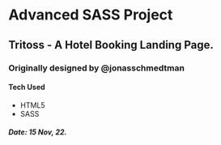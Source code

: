 #  Advanced SASS Project
## Tritoss - A Hotel Booking Landing Page.
### Originally designed by @jonasschmedtman

#### Tech Used
- HTML5
- SASS

##### Date: 15 Nov, 22.